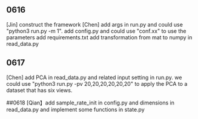 ## 0616
[Jin] construct the framework 
[Chen] add args in run.py and could use "python3 run.py -m 1".
       add config.py and could use "conf.xx" to use the parameters
       add requirements.txt
       add transformation from mat to numpy in read_data.py

## 0617
[Chen] add PCA in read_data.py and related input setting in run.py. we could use "python3 run.py -pv 20,20,20,20,20,20" to apply the PCA to a dataset that has six views.

##0618
[Qian】add sample_rate_init in config.py and dimensions in read_data.py and implement some functions in state.py 